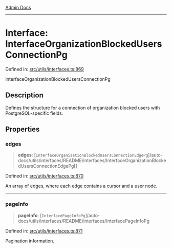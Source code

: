[Admin Docs](/)

***

# Interface: InterfaceOrganizationBlockedUsersConnectionPg

Defined in: [src/utils/interfaces.ts:869](https://github.com/PalisadoesFoundation/talawa-admin/blob/main/src/utils/interfaces.ts#L869)

InterfaceOrganizationBlockedUsersConnectionPg

## Description

Defines the structure for a connection of organization blocked users with PostgreSQL-specific fields.

## Properties

### edges

> **edges**: [`InterfaceOrganizationBlockedUsersConnectionEdgePg`]/auto-docs/utils/interfaces/README/interfaces/InterfaceOrganizationBlockedUsersConnectionEdgePg[]

Defined in: [src/utils/interfaces.ts:870](https://github.com/PalisadoesFoundation/talawa-admin/blob/main/src/utils/interfaces.ts#L870)

An array of edges, where each edge contains a cursor and a user node.

***

### pageInfo

> **pageInfo**: [`InterfacePageInfoPg`]/auto-docs/utils/interfaces/README/interfaces/InterfacePageInfoPg

Defined in: [src/utils/interfaces.ts:871](https://github.com/PalisadoesFoundation/talawa-admin/blob/main/src/utils/interfaces.ts#L871)

Pagination information.
